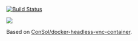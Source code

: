 [![Build Status](https://travis-ci.com/daniele-moro/ubuntu-vnc-xfce.svg?branch=master)](https://travis-ci.com/daniele-moro/ubuntu-vnc-xfce)

[![](https://images.microbadger.com/badges/image/dmoro92/ubuntu-vnc-xfce.svg)](https://microbadger.com/images/dmoro92/ubuntu-vnc-xfce "Get your own image badge on microbadger.com")

Based on [ConSol/docker-headless-vnc-container](https://github.com/ConSol/docker-headless-vnc-container).